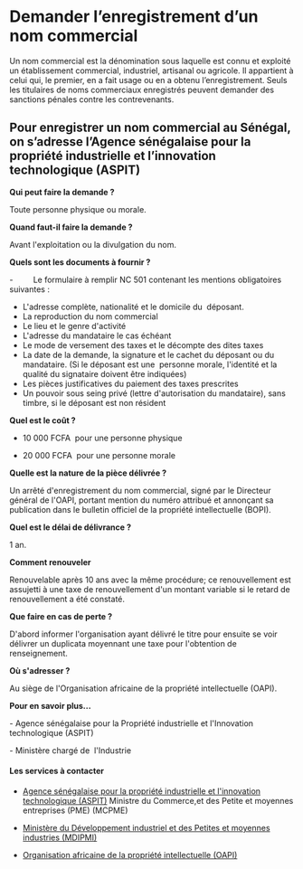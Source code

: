 # Demander l’enregistrement d’un nom commercial

Un nom commercial est la dénomination sous laquelle est connu et exploité un établissement commercial, industriel, artisanal ou agricole. Il appartient à celui qui, le premier, en a fait usage ou en a obtenu l’enregistrement. Seuls les titulaires de noms commerciaux enregistrés peuvent demander des sanctions pénales contre les contrevenants.  
  
Pour enregistrer un nom commercial au Sénégal, on s’adresse l’Agence sénégalaise pour la propriété industrielle et l’innovation technologique (ASPIT)
------------------------------------------------------------------------------------------------------------------------------------------------------------------------------------------------------------------------------------------------------------------------------------------------------------------------------------------------------------------------------------------------------------------------------------------------------------------------------------------------------------------

**Qui peut faire la demande ?**

Toute personne physique ou morale.

**Quand faut-il faire la demande ?**

Avant l'exploitation ou la divulgation du nom.

**Quels sont les documents à fournir ?**

\-         Le formulaire à remplir NC 501 contenant les mentions obligatoires suivantes :

*   L'adresse complète, nationalité et le domicile du  déposant.
*   La reproduction du nom commercial
*   Le lieu et le genre d'activité
*   L'adresse du mandataire le cas échéant
*   Le mode de versement des taxes et le décompte des dites taxes
*   La date de la demande, la signature et le cachet du déposant ou du mandataire. (Si le déposant est une  personne morale, l'identité et la qualité du signataire doivent être indiquées)
*   Les pièces justificatives du paiement des taxes prescrites
*   Un pouvoir sous seing privé (lettre d'autorisation du mandataire), sans timbre, si le déposant est non résident

**Quel est le coût ?**

*   10 000 FCFA  pour une personne physique

*   20 000 FCFA  pour une personne morale

**Quelle est la nature de la pièce délivrée ?**

Un arrêté d'enregistrement du nom commercial, signé par le Directeur général de l'OAPI, portant mention du numéro attribué et annonçant sa publication dans le bulletin officiel de la propriété intellectuelle (BOPI).

**Quel est le délai de délivrance ?**

1 an.

**Comment renouveler**

Renouvelable après 10 ans avec la même procédure; ce renouvellement est assujetti à une taxe de renouvellement d'un montant variable si le retard de renouvellement a été constaté.  

**Que faire en cas de perte ?**

D'abord informer l'organisation ayant délivré le titre pour ensuite se voir délivrer un duplicata moyennant une taxe pour l'obtention de renseignement. 

**Où s'adresser ?**

Au siège de l'Organisation africaine de la propriété intellectuelle (OAPI).  

**Pour en savoir plus...**

\- Agence sénégalaise pour la Propriété industrielle et l'Innovation technologique (ASPIT)

\- Ministère chargé de  l'Industrie

#### Les services à contacter

*   [Agence sénégalaise pour la propriété industrielle et l'innovation technologique (ASPIT)](../../../services/agence-senegalaise-pour-la-propriete-industrielle-et-linnovation-technologique-aspit.md) Ministre du Commerce,et des Petite et moyennes entreprises (PME) (MCPME)  
    
*   [Ministère du Développement industriel et des Petites et moyennes industries (MDIPMI)](../../../services/ministere-du-developpement-industriel-et-des-petites-et-moyennes-industries-mdipmi.md)
*   [Organisation africaine de la propriété intellectuelle (OAPI)](../../../services/organisation-africaine-de-la-propriete-intellectuelle-oapi.md)